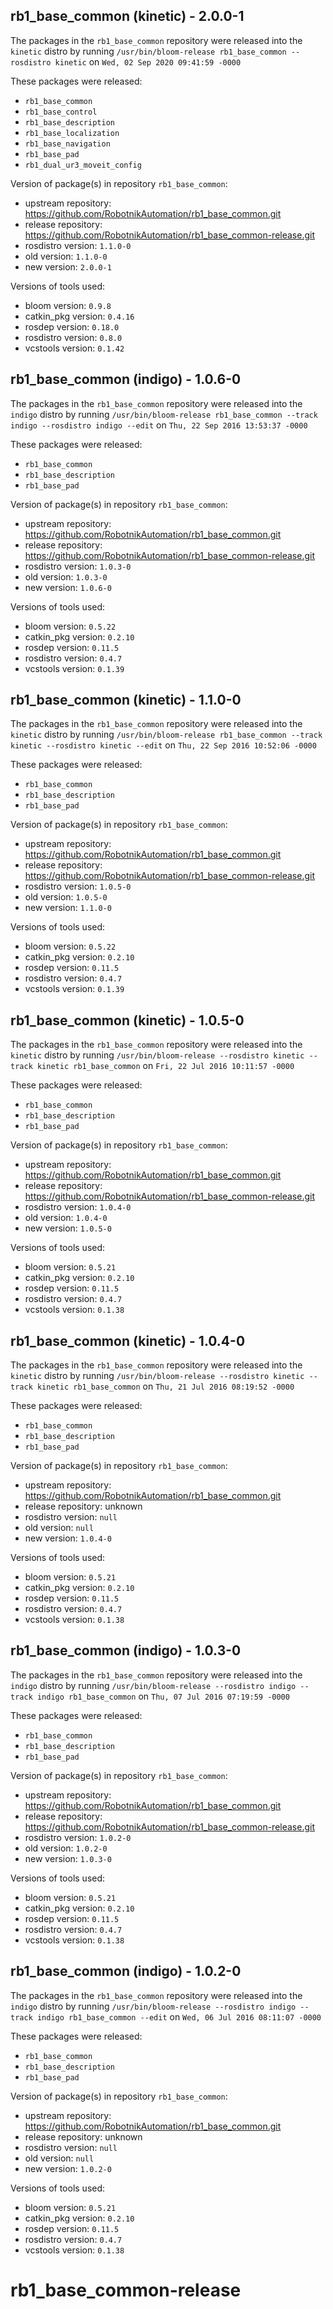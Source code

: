 ## rb1_base_common (kinetic) - 2.0.0-1

The packages in the `rb1_base_common` repository were released into the `kinetic` distro by running `/usr/bin/bloom-release rb1_base_common --rosdistro kinetic` on `Wed, 02 Sep 2020 09:41:59 -0000`

These packages were released:
- `rb1_base_common`
- `rb1_base_control`
- `rb1_base_description`
- `rb1_base_localization`
- `rb1_base_navigation`
- `rb1_base_pad`
- `rb1_dual_ur3_moveit_config`

Version of package(s) in repository `rb1_base_common`:

- upstream repository: https://github.com/RobotnikAutomation/rb1_base_common.git
- release repository: https://github.com/RobotnikAutomation/rb1_base_common-release.git
- rosdistro version: `1.1.0-0`
- old version: `1.1.0-0`
- new version: `2.0.0-1`

Versions of tools used:

- bloom version: `0.9.8`
- catkin_pkg version: `0.4.16`
- rosdep version: `0.18.0`
- rosdistro version: `0.8.0`
- vcstools version: `0.1.42`


## rb1_base_common (indigo) - 1.0.6-0

The packages in the `rb1_base_common` repository were released into the `indigo` distro by running `/usr/bin/bloom-release rb1_base_common --track indigo --rosdistro indigo --edit` on `Thu, 22 Sep 2016 13:53:37 -0000`

These packages were released:
- `rb1_base_common`
- `rb1_base_description`
- `rb1_base_pad`

Version of package(s) in repository `rb1_base_common`:

- upstream repository: https://github.com/RobotnikAutomation/rb1_base_common.git
- release repository: https://github.com/RobotnikAutomation/rb1_base_common-release.git
- rosdistro version: `1.0.3-0`
- old version: `1.0.3-0`
- new version: `1.0.6-0`

Versions of tools used:

- bloom version: `0.5.22`
- catkin_pkg version: `0.2.10`
- rosdep version: `0.11.5`
- rosdistro version: `0.4.7`
- vcstools version: `0.1.39`


## rb1_base_common (kinetic) - 1.1.0-0

The packages in the `rb1_base_common` repository were released into the `kinetic` distro by running `/usr/bin/bloom-release rb1_base_common --track kinetic --rosdistro kinetic --edit` on `Thu, 22 Sep 2016 10:52:06 -0000`

These packages were released:
- `rb1_base_common`
- `rb1_base_description`
- `rb1_base_pad`

Version of package(s) in repository `rb1_base_common`:

- upstream repository: https://github.com/RobotnikAutomation/rb1_base_common.git
- release repository: https://github.com/RobotnikAutomation/rb1_base_common-release.git
- rosdistro version: `1.0.5-0`
- old version: `1.0.5-0`
- new version: `1.1.0-0`

Versions of tools used:

- bloom version: `0.5.22`
- catkin_pkg version: `0.2.10`
- rosdep version: `0.11.5`
- rosdistro version: `0.4.7`
- vcstools version: `0.1.39`


## rb1_base_common (kinetic) - 1.0.5-0

The packages in the `rb1_base_common` repository were released into the `kinetic` distro by running `/usr/bin/bloom-release --rosdistro kinetic --track kinetic rb1_base_common` on `Fri, 22 Jul 2016 10:11:57 -0000`

These packages were released:
- `rb1_base_common`
- `rb1_base_description`
- `rb1_base_pad`

Version of package(s) in repository `rb1_base_common`:

- upstream repository: https://github.com/RobotnikAutomation/rb1_base_common.git
- release repository: https://github.com/RobotnikAutomation/rb1_base_common-release.git
- rosdistro version: `1.0.4-0`
- old version: `1.0.4-0`
- new version: `1.0.5-0`

Versions of tools used:

- bloom version: `0.5.21`
- catkin_pkg version: `0.2.10`
- rosdep version: `0.11.5`
- rosdistro version: `0.4.7`
- vcstools version: `0.1.38`


## rb1_base_common (kinetic) - 1.0.4-0

The packages in the `rb1_base_common` repository were released into the `kinetic` distro by running `/usr/bin/bloom-release --rosdistro kinetic --track kinetic rb1_base_common` on `Thu, 21 Jul 2016 08:19:52 -0000`

These packages were released:
- `rb1_base_common`
- `rb1_base_description`
- `rb1_base_pad`

Version of package(s) in repository `rb1_base_common`:

- upstream repository: https://github.com/RobotnikAutomation/rb1_base_common.git
- release repository: unknown
- rosdistro version: `null`
- old version: `null`
- new version: `1.0.4-0`

Versions of tools used:

- bloom version: `0.5.21`
- catkin_pkg version: `0.2.10`
- rosdep version: `0.11.5`
- rosdistro version: `0.4.7`
- vcstools version: `0.1.38`


## rb1_base_common (indigo) - 1.0.3-0

The packages in the `rb1_base_common` repository were released into the `indigo` distro by running `/usr/bin/bloom-release --rosdistro indigo --track indigo rb1_base_common` on `Thu, 07 Jul 2016 07:19:59 -0000`

These packages were released:
- `rb1_base_common`
- `rb1_base_description`
- `rb1_base_pad`

Version of package(s) in repository `rb1_base_common`:

- upstream repository: https://github.com/RobotnikAutomation/rb1_base_common.git
- release repository: https://github.com/RobotnikAutomation/rb1_base_common-release.git
- rosdistro version: `1.0.2-0`
- old version: `1.0.2-0`
- new version: `1.0.3-0`

Versions of tools used:

- bloom version: `0.5.21`
- catkin_pkg version: `0.2.10`
- rosdep version: `0.11.5`
- rosdistro version: `0.4.7`
- vcstools version: `0.1.38`


## rb1_base_common (indigo) - 1.0.2-0

The packages in the `rb1_base_common` repository were released into the `indigo` distro by running `/usr/bin/bloom-release --rosdistro indigo --track indigo rb1_base_common --edit` on `Wed, 06 Jul 2016 08:11:07 -0000`

These packages were released:
- `rb1_base_common`
- `rb1_base_description`
- `rb1_base_pad`

Version of package(s) in repository `rb1_base_common`:

- upstream repository: https://github.com/RobotnikAutomation/rb1_base_common.git
- release repository: unknown
- rosdistro version: `null`
- old version: `null`
- new version: `1.0.2-0`

Versions of tools used:

- bloom version: `0.5.21`
- catkin_pkg version: `0.2.10`
- rosdep version: `0.11.5`
- rosdistro version: `0.4.7`
- vcstools version: `0.1.38`


# rb1_base_common-release